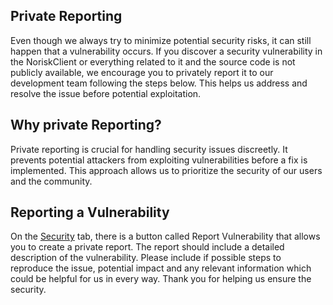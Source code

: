 ## Private Reporting

Even though we always try to minimize potential security risks, it can still happen that a vulnerability occurs. If you discover a security vulnerability in the NoriskClient or everything related to it and the source code is not publicly available, we encourage you to privately report it to our development team following the steps below. This helps us address and resolve the issue before potential exploitation.

## Why private Reporting?

Private reporting is crucial for handling security issues discreetly. It prevents potential attackers from exploiting vulnerabilities before a fix is implemented. This approach allows us to prioritize the security of our users and the community.

## Reporting a Vulnerability

On the [Security](https://github.com/NoRiskClient/issues/security) tab, there is a button called Report Vulnerability that allows you to create a private report. The report should include a detailed description of the vulnerability. Please include if possible steps to reproduce the issue, potential impact and any relevant information which could be helpful for us in every way. 
Thank you for helping us ensure the security.
